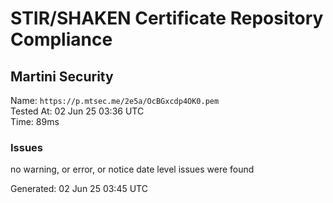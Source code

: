 # STIR/SHAKEN Certificate Repository Compliance

## Martini Security

Name: `https://p.mtsec.me/2e5a/OcBGxcdp4OK0.pem`\
Tested At: 02 Jun 25 03:36 UTC\
Time: 89ms

### Issues

no warning, or error, or notice date level issues were found

Generated: 02 Jun 25 03:45 UTC